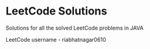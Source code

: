 # LeetCode Solutions

Solutions for all the solved LeetCode problems in JAVA

LeetCode username - riabhatnagar0610
